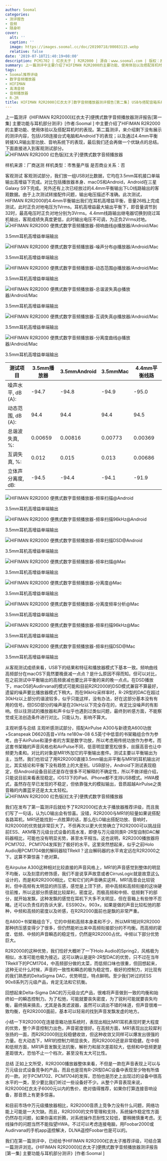```yaml
---
author: Soomal
categories:
- 测评报告
- 音频
- 随身听
cover:
  alt: ''
  caption: ''
  image: https://images.soomal.cc/doc/20190718/00083115.webp
  relative: false
date: '2019-07-18T21:40:19+08:00'
description: PCM1702 | 红衣太子 | R2R2000 | 源自：www.soomal.com | 版权：原创 |  平均/总评分：08.89/80
summary: 上一篇测评中主要介绍了HIFIMAN R2R2000的主要功能、使用体验以及搭配耳机时的表现。第二篇测评包括USB连接台式电脑和Android下的表现；以及通过4.4mm平衡转接XLR输出至功放、音响系统下的表现，据说有惊喜？
tags:
- Soomal推荐评级
- 数字音频播放器
- HIFIMAN
- 高清音频
- 音频播放器
- R-2R
title: HIFIMAN R2R2000[红衣太子]数字音频播放器测评报告[第二集] USB与搭配音箱系统
---
```


上一篇测评《HIFIMAN R2R2000[红衣太子]便携式数字音频播放器测评报告[第一集] 主要功能与耳机部分测评》[作者:Soomal ]
中主要介绍了HIFIMAN R2R2000的主要功能、使用体验以及搭配耳机时的表现。第二篇测评，来介绍剩下没有展示的测评内容，包括USB连接台式电脑和Android下的表现；以及通过4.4mm平衡转接XLR输出至功放、音响系统下的表现，最后我们还会再做一个优缺点的总结。下面直接进入到客观测试部分。
![HIFIMAN R2R2000 红色版[红太子]便携式数字音频播放器](https://images.soomal.cc/doc/20190619/00082516.webp)





样机来源：厂商送测
样机类型：市售量产版
是否商业关系：否

客观测试
客观测试部分，我们放一组USB对比数据，它均在3.5mm耳机接口单端输出高增益下完成。对比包括播放器本身、macOS和Android，Android在三星Galaxy S9下完成。另外还有上次已经放过的4.4mm平衡输出下LO线路输出的客观数据。由于上次测试转接配件问题，输出电压描述不准确。此次测试，HIFIMAN R2R2000的4.4mm平衡输出我们在耳机高增益平衡，音量26档上完成测试，此时正负对地电压为1Vrms。耳机高增益最大输出平衡下，即音量调节到32时，最高电压时正负对地分别为3Vrms。4.4mm线路输出继电器切换到绕过耳机输出，客观成绩失真度更低，此时输出电压不可调，为正负2Vrms对地。
![HIFIMAN R2R2000 便携式数字音频播放器-频响曲线@播放器/Android/Mac](https://images.soomal.cc/doc/20190718/00083101_01.webp)

3.5mm耳机高增益单端输出


![HIFIMAN R2R2000 便携式数字音频播放器-噪声分布@播放器/Android/Mac](https://images.soomal.cc/doc/20190718/00083102_01.webp)

3.5mm耳机高增益单端输出


![HIFIMAN R2R2000 便携式数字音频播放器-动态范围@播放器/Android/Mac](https://images.soomal.cc/doc/20190718/00083103_01.webp)

3.5mm耳机高增益单端输出


![HIFIMAN R2R2000 便携式数字音频播放器-总谐波失真@播放器/Android/Mac](https://images.soomal.cc/doc/20190718/00083104_01.webp)

3.5mm耳机高增益单端输出


![HIFIMAN R2R2000 便携式数字音频播放器-互调失真@播放器/Android/Mac](https://images.soomal.cc/doc/20190718/00083105_01.webp)

3.5mm耳机高增益单端输出


![HIFIMAN R2R2000 便携式数字音频播放器-分离度曲线@播放器/Android/Mac](https://images.soomal.cc/doc/20190718/00083106_01.webp)

3.5mm耳机高增益单端输出


| 测试项目 | 3.5mm播放器 | 3.5mmAndroid | 3.5mmMac | 4.4mm平衡线路 |
| --- | --- | --- | --- | --- |
| 噪声水平, dB (A): | -94.7 | -94.8 | -94.9 | -95.0 |
| 动态范围, dB (A): | 94.4 | 94.4 | 94.4 | 94.5 |
| 总谐波失真, %: | 0.00659 | 0.00816 | 0.00773 | 0.00369 |
| 互调失真, %: | 0.012 | 0.015 | 0.013 | 0.00686 |
| 立体声分离度, dB: | -94.5 | -94.4 | -94.1 | -91.9 |


![HIFIMAN R2R2000 便携式数字音频播放器-频率扫描@Android](https://images.soomal.cc/doc/20190718/00083107_01.webp)

3.5mm耳机高增益单端输出


![HIFIMAN R2R2000 便携式数字音频播放器-频率扫描96kHz@Android](https://images.soomal.cc/doc/20190718/00083108_01.webp)

3.5mm耳机高增益单端输出


![HIFIMAN R2R2000 便携式数字音频播放器-频率扫描DSD@Android](https://images.soomal.cc/doc/20190718/00083109_01.webp)

3.5mm耳机高增益单端输出


![HIFIMAN R2R2000 便携式数字音频播放器-频率扫描@Mac](https://images.soomal.cc/doc/20190718/00083110_01.webp)

3.5mm耳机高增益单端输出


![HIFIMAN R2R2000 便携式数字音频播放器-分离度@Mac](https://images.soomal.cc/doc/20190718/00083111_01.webp)

3.5mm耳机高增益单端输出


![HIFIMAN R2R2000 便携式数字音频播放器-分离度频率分析@Mac](https://images.soomal.cc/doc/20190718/00083112_01.webp)

3.5mm耳机高增益单端输出


![HIFIMAN R2R2000 便携式数字音频播放器-频率扫描96kHz@Mac](https://images.soomal.cc/doc/20190718/00083113_01.webp)

3.5mm耳机高增益单端输出


![HIFIMAN R2R2000 便携式数字音频播放器-频率扫描DSD@Mac](https://images.soomal.cc/doc/20190718/00083114_01.webp)

3.5mm耳机高增益单端输出


从客观测试成绩来看，USB下的结果和特征和播放器模式下基本一致。频响曲线高频部分在macOS下竟然要晚衰减一点点？是什么原因不得而知。但可以对比，在之前测试中平衡输出的高频衰减也要比非平衡的来的晚一点点。在DSD播放下，macOS的Audirvana的模式可能和目前R2R2000的DSD模式兼容不算最好，遗留的噪声要比播放器模式下稍大。而在96kHz采样率时，R-2R型的DAC在超过30kHz以上部分的谐波较多，似乎只能这样，没有办法，好在这部分基本没有有用的信号。但DSD部分的噪声是在20kHz以下完全存在的，肯定比没噪声的有影响。但以往测试的播放器和声卡似乎也遇到过类似问题，最终到听感方面，不能察觉或无法创造条件进行对比。只能认为，影响不算大。

主观听感与总结
主观听感测试部分，搭配AirPulse A300与新德克A600功放+Scanspeak D6620高音+Vifa ne180w-08 6.5英寸中低音的书架箱组合作为参考。由于AirPulse和漫步者的方案是数字功放，所以考虑用传统功放作为参考。而这套书架箱的声音风格也和AirPulse不同，低音明显要宽松很多，丝膜高音也让中频更为柔和。对比的对象是MR1外加它的平衡输出套件。测试主要以平衡输出为主，当然，我们也验证了用R2R2000直接3.5mm输出非平衡与MR1的耳机输出对比，其实结论和平衡下没有趋势上的大差别。USB部分，Android下测试表现稳定，但Android设备目前还是存在很多不可解释的不确定性，所以不做详细介绍，只能说目前来看表现稳定。iOS13下的iPad、iPhone都不支持USB模式。HWA模式，虽然存在早已发现的不稳定，但依靠强大的模拟输出，音质超越AirPulse之类音箱的内置蓝牙还是太太太轻松。
![HIFIMAN R2R2000 红色版[红太子]便携式数字音频播放器](https://images.soomal.cc/doc/20190619/00082518.webp)




我们在发布了第一篇测评后就给予了R2R2000红衣太子播放器推荐评级，而且我们写了一句话，认为LO输出会有惊喜。没错，R2R2000与MR1的较量如果说搭配各路耳机，MR1还能找到一点胜算的话，那么在LO输出搭配功放、音响时，R2R2000的优势就非常巨大了。不但再次以更大优势确立了R2R2000可以挑战目前ESS、AKM等万元级台式设备的高水准，即便与万元级同类R-2R型自制DAC解码器相比，可能也没有明显劣势，甚至水平相当。这也说明，R2R2000播放器将PCM1702、PCM1704发挥到了极好的水平。这里突然想起来，似乎之前Holo Audio用PCM1704做的解码器较TRekII？这台解码器的水平肯定远在R2R2000之下。这算不算惊喜？绝对算。

在Airpulse A300这种相对比较直接的声音风格上，MR1的声音感觉到整体的明显不均衡，以及刻意的修饰感，我们不是说享声故意或者CirrusLogic就是故意这么设计的，而是和R2R2000相比，它和它们的声音确实这样。MR1高音会比较锐利，但中高频有太明显的挤压感，感觉是上顶下挤，把中高频和高频衔接的这块硬往前推，所以这部分质感就比较犀利，密度足。而极高频和中频、低频剩下的部分，就开始发飘，这种发飘的感觉在耳机下大多不太明显，但在音箱上有些惨不忍睹。还可以负责任的告诉大家，ESS902x，903x，如果是做的声音比较松弛的那种，中频和高频的密度以及听感，在R2R2000面前也是飘的非常严重。

在A600+书架箱组合下，它的中频和高频本身柔和不少，所以MR1相对R2R2000那种挤压感变得少了很多，但仍然能听出来中高频衔接部分的不均衡。而高频的密度、低频、中频的声音瞬态的稳定性，仍然是R2R2000占优。中频以下部分优势巨大。

R2R2000的这种优势，我们恰好大概听了一下Holo Audio的Spring2，风格极为相似，水准可能也极为接近。这可以确认是是R-2R型DAC的优势，只不过在当年TRekII下的PCM1704，中高频部分做的太菜，而低频口味也很重，但回想起来，这种无论什么时候，声音的一致性和瞬态的极为稳定性，极好的控制力，对比现有的我们熟悉的DeltaSigma DAC，优势明显，特点鲜明。至少我们听过的ESS 90x8系列万元级产品，肯定无法和它抗衡。

回想起来Delta-Sigma DAC的万元级台式产品，很难将声音做到一致的均衡和始终如一的瞬态控制力。为了松弛，可能就要丧失密度，为了锐利可能就要丧失均衡，最终搞来搞去，尤其是各类滤波器，虽然可以调出不错的味道，但声音很难一致均衡，在R2R2000面前，基本可以轻易的找到声音发飘发虚的地方。

小结一下R2R2000在连接音箱功放系统时，表现出相比MR1耳机表现时更大程度的优势，整个声音控制力出色，声音密度很好。在高频方面，MR1表现出比较犀利张扬的一面，而R2R2000则比较稳健收敛，但这种收敛又同样可以爆发出很强的力量。在大动态下，MR1的控制力明显丧失，而R2R2000还是非常稳健。在中频和低频方面，MR1声音发飘无法抗衡，解析力和层次差距较大，低频和中低频更是差距很大，恐怕不止一个档次，甚至没有太大可比性。

总结
正如上文所受，R2R2000播放器整体来看，不但是一款在声音表现上可以与万元级台式设备竞争的产品，而且也是现有R-2R型DAC设备中表现至少物有所值的一款。对于PCM1702、PCM1704的发挥，恐怕也是历史上出现过的设备中很高水平的一类，至少要比我们听过一些设备好不少。从整个声音表现来说， R2R2000红衣太子6000元以内的售价，绝对值得推荐，如果你打算连接音响设备，那音质上有更多惊喜。

和目前市场中万元级播放器相比，R2R2000音质上竞争力没有什么问题，网络功能上可能是一大欠缺。而且，R2R2000的文件管理和支持，系统操作稳定性方面仍然存在问题，如果你喜欢折腾，对系统操作忍耐性又较低，要稍微慎重考虑。无线操作的问题当然不能指望HWA，不过可以考虑连接电脑，用Foobar2000或Audirvana的手机app遥控解决，DLNA遥控Foobar也是可以的。

我们在第一篇测评中，已经给予HIFIMAN R2R2000红衣太子推荐评级，可结合第一篇测评浏览。《HIFIMAN R2R2000[红衣太子]便携式数字音频播放器测评报告[第一集] 主要功能与耳机部分测评》[作者:Soomal ]